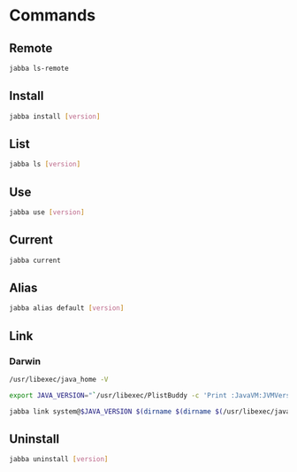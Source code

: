 # Commands

## Remote

```sh
jabba ls-remote
```

## Install

```sh
jabba install [version]
```

## List

```sh
jabba ls [version]
```

## Use

```sh
jabba use [version]
```

## Current

```sh
jabba current
```

## Alias

```sh
jabba alias default [version]
```

## Link

### Darwin

```sh
/usr/libexec/java_home -V
```

```sh
export JAVA_VERSION="`/usr/libexec/PlistBuddy -c 'Print :JavaVM:JVMVersion' $(dirname $(/usr/libexec/java_home))/Info.plist`"
```

```sh
jabba link system@$JAVA_VERSION $(dirname $(dirname $(/usr/libexec/java_home)))
```

## Uninstall

```sh
jabba uninstall [version]
```
